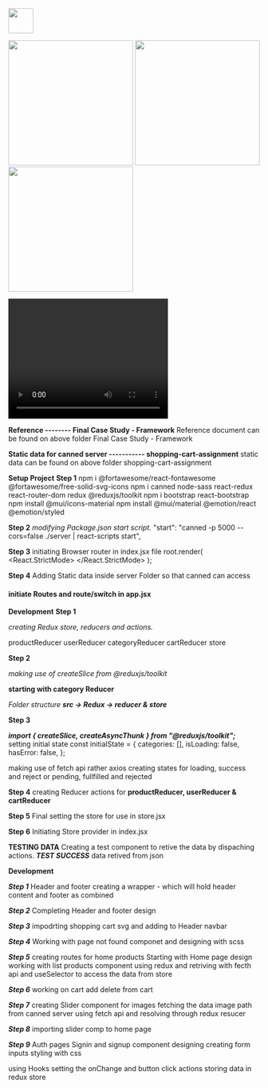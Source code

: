 <img src="https://user-images.githubusercontent.com/56837281/168781306-ba3ebe19-c11e-469f-b8d4-0208cdafdf56.png" height="50">
<p float="left">
 <img src="https://user-images.githubusercontent.com/56837281/168780586-27931e9e-d2ca-4cf3-b709-efd6c633dfd5.jpg" height="250">
 <img src="https://user-images.githubusercontent.com/56837281/168780731-a5934f71-a336-42d8-b290-73608b69c56e.jpg" height="250">
 <img src="https://user-images.githubusercontent.com/56837281/168780471-257e2a90-2460-4b42-8cb3-6a61d3276cc5.jpg" height="250">
</p>
<video width="320" height="240" controls>
  <source src="https://user-images.githubusercontent.com/56837281/168788625-f8f60237-c5d6-4f15-a6cc-bffdfd6ba075.mp4" type="video/mp4">
</video>

**Reference -------- Final Case Study - Framework**
Reference document can be found on above folder Final Case Study - Framework

**Static data for canned server ----------- shopping-cart-assignment**
static data can be found on above folder shopping-cart-assignment

**Setup Project**
**Step 1**
npm i @fortawesome/react-fontawesome @fortawesome/free-solid-svg-icons
npm i canned node-sass react-redux react-router-dom redux @reduxjs/toolkit
npm i bootstrap react-bootstrap
npm install @mui/icons-material
npm install @mui/material @emotion/react @emotion/styled

**Step 2**
_modifying Package.json start script._
"start": "canned -p 5000 --cors=false ./server | react-scripts start",

**Step 3**
initiating Browser router in index.jsx file
root.render(
<React.StrictMode>
<BrowserRouter>
<App />
</BrowserRouter>
</React.StrictMode>
);

**Step 4**
Adding Static data inside server Folder so that canned can access

#### initiate Routes and route/switch in app.jsx

**Development**
**Step 1**

_creating Redux store, reducers and actions._

productReducer
userReducer
categoryReducer
cartReducer
store

**Step 2**

_making use of createSlice from @reduxjs/toolkit_

**starting with category Reducer**

_Folder structure_
**_src -> Redux -> reducer & store_**

**Step 3**

**_import { createSlice, createAsyncThunk } from "@reduxjs/toolkit";_**
setting initial state
const initialState = {
categories: [],
isLoading: false,
hasError: false,
};

making use of fetch api rather axios
creating states for loading, success and reject or pending, fullfilled and rejected

**Step 4**
creating Reducer actions for
**productReducer, userReducer & cartReducer**

**Step 5**
Final setting the store for use in store.jsx

**Step 6**
Initiating Store provider in index.jsx

**TESTING DATA**
Creating a test component to retive the data by dispaching actions.
**_TEST SUCCESS_**
data retived from json

**Development**

**_Step 1_**
Header and footer
creating a wrapper - which will hold header content and footer as combined

**_Step 2_**
Completing Header and footer design

**_Step 3_**
impodrting shopping cart svg and adding to Header navbar

**_Step 4_**
Working with page not found componet and designing with scss

**_Step 5_**
creating routes for home products
Starting with Home page design
working with list products component using redux and retriving with fecth api and useSelector to access the data from store

**_Step 6_**
working on cart add delete from cart

**_Step 7_**
creating Slider component for images
fetching the data image path from canned server using fetch api and resolving through redux resucer

**_Step 8_**
importing slider comp to home page

**_Step 9_**
Auth pages
Signin and signup component
designing
creating form inputs
styling with css

using Hooks setting the onChange and button click actions
storing data in redux store
